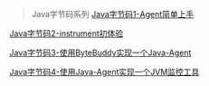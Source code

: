 > Java字节码系列
[Java字节码1-Agent简单上手](http://blog.csdn.net/f59130/article/details/78367045)

[Java字节码2-instrument初体验](http://blog.csdn.net/f59130/article/details/78481594)

[Java字节码3-使用ByteBuddy实现一个Java-Agent](http://blog.csdn.net/f59130/article/details/78494572)

[Java字节码4-使用Java-Agent实现一个JVM监控工具](http://blog.csdn.net/f59130/article/details/78733699)
